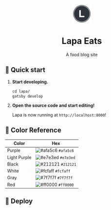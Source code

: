 <div align="center">
  <div>
    <img alt="Lapa" src="./src/images/favicon-lapa.png" width="60" />
  </div>
</div>
<h1 align="center">
  Lapa Eats
</h1>
<p align="center">
  A food blog site
</p>

## 🚀 Quick start

1.  **Start developing.**

    ```shell
    cd lapa/
    gatsby develop
    ```

2.  **Open the source code and start editing!**

    Lapa is now running at `http://localhost:8000`!

## 🎨 Color Reference

| Color          | Hex                                                                |
| -------------- | ------------------------------------------------------------------ |
| Purple         | ![#afa5c6](https://via.placeholder.com/10/afa5c6?text=+) `#afa5c6` |
| Light Purple   | ![#e7e3ed](https://via.placeholder.com/10/e7e3ed?text=+) `#e7e3ed` |
| Black          | ![#212121](https://via.placeholder.com/10/212121?text=+) `#212121` |
| White          | ![#fcfaff](https://via.placeholder.com/10/fcfaff?text=+) `#fcfaff` |
| Gray           | ![#7f7f7f](https://via.placeholder.com/10/7f7f7f?text=+) `#7f7f7f` |
| Red            | ![#ff0000](https://via.placeholder.com/10/ff0000?text=+) `#ff0000` |

## 💫 Deploy
